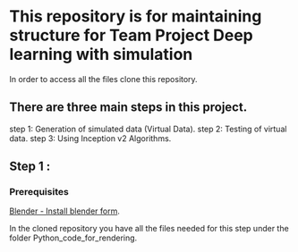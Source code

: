 # This repository is for maintaining structure for Team Project Deep learning with simulation

In order to access all the files clone this repository.

## There are three main steps in this project. 

step 1: Generation of simulated data (Virtual Data).
step 2: Testing of virtual data.
step 3: Using Inception v2 Algorithms.

## Step 1 :
### Prerequisites 

[Blender - Install blender  form](https://www.blender.org/download/).

In the cloned repository you have all the files needed for this step under the folder Python_code_for_rendering.
